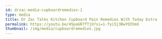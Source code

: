 ```yaml
---
id: drzac-media-cupboardremedies-1
type: media
title: Dr Zac Talks Kitchen Cupboard Pain Remedies With Today Extra
permalink: https://youtu.be/45paGR7fTjU?si=1-fyi5j3BwYOIhmX
thumbnail: /img/media/cupboardremedies.jpg
---
```

